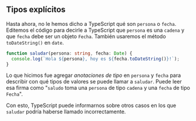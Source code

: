 ## Tipos explícitos

Hasta ahora, no le hemos dicho a TypeScript qué son `persona` o `fecha`.
Editemos el código para decirle a TypeScript que `persona` es una `cadena` y que `fecha` debe ser un objeto `Fecha`.
También usaremos el método `toDateString()` en `date`.

```ts twoslash
function saludar(persona: string, fecha: Date) {
  console.log(`Hola ${persona}, hoy es ${fecha.toDateString()}!`);
}
```

Lo que hicimos fue agregar _anotaciones de tipo_ en `persona` y `fecha` para describir con qué tipos de valores se puede llamar a `saludar`.
Puede leer esa firma como "`saludo` toma una `persona` de tipo `cadena` y una `fecha` de tipo `Fecha`".

Con esto, TypeScript puede informarnos sobre otros casos en los que `saludar` podría haberse llamado incorrectamente.